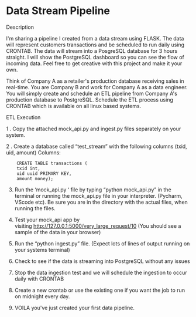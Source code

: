 # Data Stream Pipeline

Description

I'm sharing a pipeline I created from a data stream using FLASK. The data will represent customers transactions and be scheduled to run daily using CRONTAB. The data will stream into a PosgreSQL database for 3 hours straight.  I will show the PostgreSQL dashboard so you can see the flow of incoming data. Feel free to get creative with this project and make it your own.  



Think of Company A as a retailer's production database receiving sales in real-time. You are Company B and work for Company A as a data engineer.  You will simply create and schedule an ETL pipeline from Company A's production database to PostgreSQL. Schedule the ETL process using CRONTAB which is available on all linux based systems.  



ETL Execution



1 . Copy the attached mock_api.py and ingest.py files separately on your system.    



2 . Create a database called “test_stream” with the following columns (txid, uid, amount)
 	Columns:  

  		CREATE TABLE transactions (
		txid int, 
		uid uuid PRIMARY KEY,
		amount money);

 
3. Run the ‘mock_api.py ‘ file by typing “python mock_api.py” in the terminal or 			running the mock_api.py file in your interpreter. (Pycharm, VScode etc). Be sure you 	are in the directory with the actual files, when running the files. 

4. Test your mock_api app by visiting http://127.0.0.1:5000/very_large_request/10 (You should see a sample of the data in your browser)

5. Run the  “python ingest.py” file.  (Expect lots of lines of output running on your 	systems terminal)

6. Check to see if the data is streaming into PostgreSQL without any issues   

7. Stop the data ingestion test and we will schedule the ingestion to occur daily with 	CRONTAB

8. Create a new crontab or use the existing one if you want the job to run on midnight 	every day.

9. VOILA you've just created your first data pipeline.  

